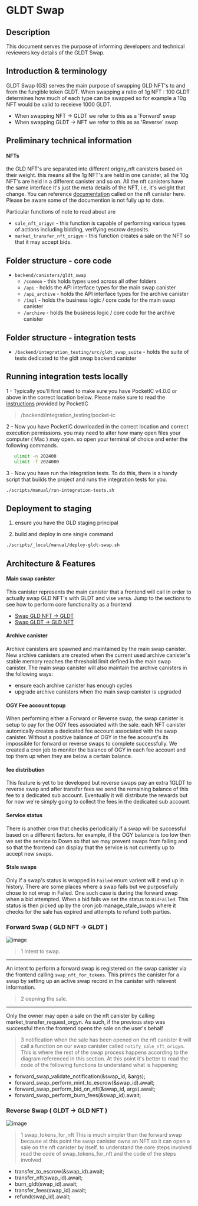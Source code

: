 # GLDT Swap

## Description

This document serves the purpose of informing developers and technical reviewers key details of the GLDT Swap. 


## Introduction & terminology
GLDT Swap (GS) serves the main purpose of swapping GLD NFT's to and from the fungible token GLDT. When swapping a ratio of 
1g NFT : 100 GLDT determines how much of each type can be swapped so for example a 10g NFT would be valid to receieve 1000 GLDT.

- When swapping NFT -> GLDT we refer to this as a 'Forward' swap
- When swapping GLDT -> NFT we refer to this as as 'Reverse' swap


## Preliminary technical information

#### NFTs
the GLD NFT's are separated into different origny_nft canisters based on their weight. this means all the 1g NFT's are held in one canister, all the 10g NFT's are held in a different canister and so on. All the nft canisters have the same 
interface it's just the meta details of the NFT, i.e, it's weight that change. You can reference [documentation](https://github.com/ORIGYN-SA/origyn_nft/tree/develop/docs) called on the nft canister here. Please be aware some of the documention is not fully up to date.

Particular functions of note to read about are

- `sale_nft_origyn` - this function is capable of performing various types of actions including bidding, verifying escrow deposits.
- `market_transfer_nft_origyn` - this function creates a sale on the NFT so that it may accept bids. 


## Folder structure - core code
- `backend/canisters/gldt_swap`
  - `/common` - this holds types used across all other folders
  - `/api` - holds the API interface types for the main swap canister
  - `/api_archive` - holds the API interface types for the archive canister
  - `/impl` - holds the business logic / core code for the main swap canister
  - `/archive` - holds the business logic / core code for the archive canister

## Folder structure - integration tests
- `/backend/integration_testing/src/gldt_swap_suite` - holds the suite of tests dedicated to the gldt swap backend canister


## Running integration tests locally

1 - Typically you'll first need to make sure you have PocketIC v4.0.0 or above in the correct location below. Please make sure to read the [instructions](https://github.com/dfinity/pocketic) provided by PocketIC
> /backend/integration_testing/pocket-ic

2 - Now you have PocketIC downloaded in the correct location and correct execution permissions. you may need to alter how many open files your computer ( Mac ) may open. so open your terminal of choice and enter the following commands.
```bash
   ulimit -n 202400
   ulimit -f 2024000
```

3 - Now you have run the integration tests. To do this, there is a handy script that builds the project and runs the integration tests for you. 
```bash
./scripts/manual/run-integration-tests.sh
```

## Deployment to staging

1) ensure you have the GLD staging principal

2) build and deploy in one single command
```bash
./scripts/_local/manual/deploy-gldt-swap.sh
```




## Architecture & Features

#### Main swap canister

This canister represents the main canister that a frontend will call in order to actually swap GLD NFT's with GLDT and vise versa. Jump to the sections to see how to perform core functionality as a frontend 
- [Swap GLD NFT -> GLDT](#swap-gld-nft---gldt)
- [Swap GLDT -> GLD NFT](#swap-gldt---gld-nft)

#### Archive canister

Archive canisters are spawned and maintained by the main swap canister. New archive canisters are created when the current used archive canister's stable memory reaches the threshold limit defined in the main swap canister. The main swap canister will also maintain the archive canisters in the following ways:
- ensure each archive canister has enough cycles
- upgrade archive canisters when the main swap canister is upgraded


#### OGY Fee account topup

When performing either a Forward or Reverse swap, the swap canister is setup to pay for the OGY fees associated with the sale. each NFT canister automically creates a dedicated fee account associated with the swap canister. Without a positive balance of OGY in the fee account's its impossible for forward or reverse swaps to complete successfully. We created a cron job to monitor the balance of OGY in each fee account and top them up when they are below a certain balance. 

#### fee distribution

This feature is yet to be developed but reverse swaps pay an extra 1GLDT to reverse swap and after transfer fees we send the remaining balance of this fee to a dedicated sub account. Eventually it will distribute the rewards but for now we're simply going to collect the fees in the dedicated sub account.


#### Service status

There is another cron that checks periodically if a swap will be successful based on a different factors. for example, if the OGY balance is too low then we set the service to Down so that we may prevent swaps from failing and so that the frontend can display that the service is not currently up to accept new swaps.


#### Stale swaps

Only if a swap's status is wrapped in `Failed` enum varient will it end up in history. There are some places where a swap fails but we purposefully chose to not wrap in Failed. One such case is during the forward swap when a bid attempted. When a bid fails we set the status to `BidFailed`. This status is then picked up by the cron job manage_stale_swaps where it checks for the sale has expired and attempts to refund both parties.  


### Forward Swap ( GLD NFT -> GLDT ) 

![image](/backend/canisters/gldt_swap/docs/forward-swap-flow.png)

> 1 Intent to swap.
--------
An intent to perform a forward swap is registered on the swap canister via the frontend calling `swap_nft_for_tokens`. This primes the canister for a swap by setting up an active swap record in the canister with relevent information.

> 2 oepning the sale.
--------
Only the owner may open a sale on the nft canister by calling market_transfer_request_orgyn. As such, if the previous step was successful then the frontend opens the sale on the user's behalf

> 3 notification
when the sale has been opened on the nft canister it will call a function on our swap canister called `notify_sale_nft_origyn`. This is where the rest of the swap process happens according to the diagram referenced in this section. At this point it's better to read the code of the following functions to understand what is happening

- forward_swap_validate_notification(&swap_id, &args);
- forward_swap_perform_mint_to_escrow(&swap_id).await;
- forward_swap_perform_bid_on_nft(&swap_id, args).await;
- forward_swap_perform_burn_fees(&swap_id).await;


### Reverse Swap ( GLDT -> GLD NFT )

![image](/backend/canisters/gldt_swap/docs/reverse-swap-flow.png)

> 1 swap_tokens_for_nft
This is much simpler than the forward swap because at this point the swap canister owns an NFT so it can open a sale on the nft canister by itself. to understand the core steps involved read the code of swap_tokens_for_nft and the code of the steps involved 

- transfer_to_escrow(&swap_id).await;
- transfer_nft(swap_id).await;
- burn_gldt(swap_id).await;
- transfer_fees(swap_id).await;
- refund(swap_id).await;
